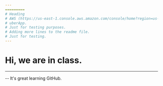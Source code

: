 ```yaml
---
=========
# Heading
# AWS (https://us-east-1.console.aws.amazon.com/console/home?region=us-east-1#)
# uberApp.
# Just for testing purposes.
# Adding more lines to the readme file.
# Just for testing.
---
```

# Hi, we are in class.

----
--
It's great learning GitHub.